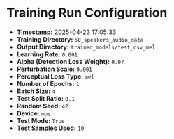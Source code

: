 # Training Run Configuration

- **Timestamp:** 2025-04-23 17:05:33
- **Training Directory:** `50_speakers_audio_data`
- **Output Directory:** `trained_models/test_csv_mel`
- **Learning Rate:** `0.001`
- **Alpha (Detection Loss Weight):** `0.07`
- **Perturbation Scale:** `0.001`
- **Perceptual Loss Type:** `mel`
- **Number of Epochs:** `1`
- **Batch Size:** `4`
- **Test Split Ratio:** `0.1`
- **Random Seed:** `42`
- **Device:** `mps`
- **Test Mode:** `True`
- **Test Samples Used:** `10`

